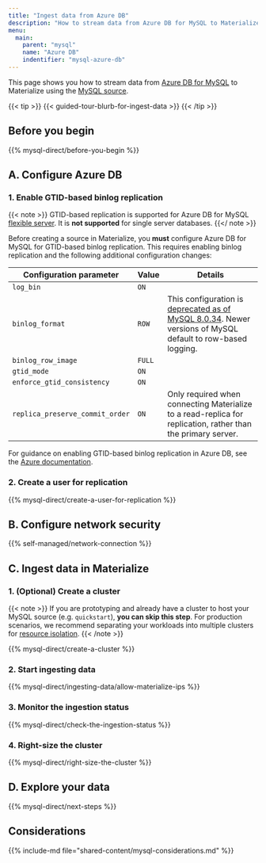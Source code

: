```yaml
---
title: "Ingest data from Azure DB"
description: "How to stream data from Azure DB for MySQL to Materialize"
menu:
  main:
    parent: "mysql"
    name: "Azure DB"
    indentifier: "mysql-azure-db"
---
```


This page shows you how to stream data from [Azure DB for MySQL](https://azure.microsoft.com/en-us/products/MySQL)
to Materialize using the [MySQL source](/sql/create-source/mysql/).

{{< tip >}}
{{< guided-tour-blurb-for-ingest-data >}}
{{< /tip >}}

## Before you begin

{{% mysql-direct/before-you-begin %}}

## A. Configure Azure DB

### 1. Enable GTID-based binlog replication

{{< note >}}
GTID-based replication is supported for Azure DB for MySQL [flexible server](https://learn.microsoft.com/en-us/azure/mysql/flexible-server/overview-single).
It is **not supported** for single server databases.
{{</ note >}}

Before creating a source in Materialize, you **must** configure Azure DB for
MySQL for GTID-based binlog replication. This requires enabling binlog replication and
the following additional configuration changes:

Configuration parameter          | Value  | Details
---------------------------------|--------| -------------------------------
`log_bin`                        | `ON`   |
`binlog_format`                  | `ROW`  | This configuration is [deprecated as of MySQL 8.0.34](https://dev.mysql.com/doc/refman/8.0/en/replication-options-binary-log.html#sysvar_binlog_format). Newer versions of MySQL default to row-based logging.
`binlog_row_image`               | `FULL` |
`gtid_mode`                      | `ON`   |
`enforce_gtid_consistency`       | `ON`   |
`replica_preserve_commit_order`  | `ON`   | Only required when connecting Materialize to a read-replica for replication, rather than the primary server.

For guidance on enabling GTID-based binlog replication in Azure DB, see the
[Azure documentation](https://learn.microsoft.com/en-us/azure/mysql/flexible-server/how-to-data-in-replication?tabs=shell%2Ccommand-line#configure-the-source-mysql-server).

### 2. Create a user for replication

{{% mysql-direct/create-a-user-for-replication %}}

## B. Configure network security

{{% self-managed/network-connection %}}

## C. Ingest data in Materialize

### 1. (Optional) Create a cluster

{{< note >}}
If you are prototyping and already have a cluster to host your MySQL
source (e.g. `quickstart`), **you can skip this step**. For production
scenarios, we recommend separating your workloads into multiple clusters for
[resource isolation](/sql/create-cluster/#resource-isolation).
{{< /note >}}

{{% mysql-direct/create-a-cluster %}}

### 2. Start ingesting data

[//]: # "TODO(morsapaes) MySQL connections support multiple SSL modes. We should
adapt to that, rather than just state SSL MODE REQUIRED."

{{% mysql-direct/ingesting-data/allow-materialize-ips %}}

[//]: # "TODO(morsapaes) Replace these Step 6. and 7. with guidance using the
new progress metrics in mz_source_statistics + console monitoring, when
available(also for PostgreSQL)."

### 3. Monitor the ingestion status

{{% mysql-direct/check-the-ingestion-status %}}

### 4. Right-size the cluster

{{% mysql-direct/right-size-the-cluster %}}

## D. Explore your data

{{% mysql-direct/next-steps %}}

## Considerations

{{% include-md file="shared-content/mysql-considerations.md" %}}
